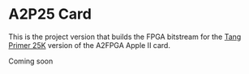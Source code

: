 # A2P25 Card

This is the project version that builds the FPGA bitstream for the 
[Tang Primer 25K](https://wiki.sipeed.com/hardware/en/tang/tang-primer-25k/primer-25k.html)
version of the A2FPGA Apple II card.

Coming soon
